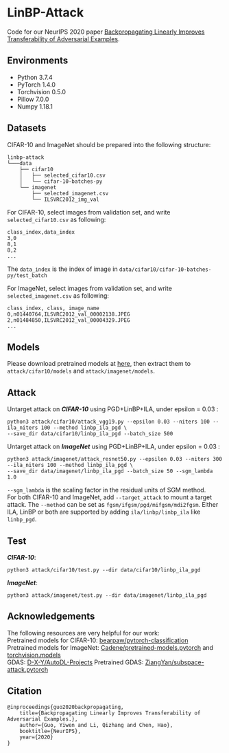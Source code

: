 # LinBP-Attack
Code for our NeurIPS 2020 paper [Backpropagating Linearly Improves Transferability of Adversarial Examples](https://arxiv.org/abs/2012.03528).

## Environments
* Python 3.7.4
* PyTorch 1.4.0
* Torchvision 0.5.0
* Pillow 7.0.0
* Numpy 1.18.1

## Datasets
CIFAR-10 and ImageNet should be prepared into the following structure:
```
linbp-attack
└───data
    ├── cifar10
    │   ├── selected_cifar10.csv
    │   └── cifar-10-batches-py
    └── imagenet
        ├── selected_imagenet.csv
        └── ILSVRC2012_img_val
```
For CIFAR-10, select images from validation set, and write ```selected_cifar10.csv``` as following:
```
class_index,data_index
3,0
8,1
8,2
...
```
The ```data_index``` is the index of image in ```data/cifar10/cifar-10-batches-py/test_batch```

For ImageNet, select images from validation set, and write ```selected_imagenet.csv``` as following:
```
class_index, class, image_name
0,n01440764,ILSVRC2012_val_00002138.JPEG
2,n01484850,ILSVRC2012_val_00004329.JPEG
...
```

## Models
Please download pretrained models at [here](https://drive.google.com/drive/folders/1WqIxgfD7V4A9pbJNK2E2FJA5rSZqbXcP?usp=sharing), 
then extract them to ```attack/cifar10/models``` and ```attack/imagenet/models```.

## Attack
Untarget attack on ***CIFAR-10*** using PGD+LinBP+ILA, under epsilon = 0.03 :
```
python3 attack/cifar10/attack_vgg19.py --epsilon 0.03 --niters 100 --ila_niters 100 --method linbp_ila_pgd \
--save_dir data/cifar10/linbp_ila_pgd --batch_size 500
```
Untarget attack on ***ImageNet*** using PGD+LinBP+ILA, under epsilon = 0.03 :
```
python3 attack/imagenet/attack_resnet50.py --epsilon 0.03 --niters 300 --ila_niters 100 --method linbp_ila_pgd \
--save_dir data/imagenet/linbp_ila_pgd --batch_size 50 --sgm_lambda 1.0
```
```--sgm_lambda``` is the scaling factor in the residual units of SGM method.\
For both CIFAR-10 and ImageNet, add ```--target_attack``` to mount a target attack.
The ```--method``` can be set as ```fgsm/ifgsm/pgd/mifgsm/mdi2fgsm```. Either ILA, LinBP or both are supported by adding ```ila/linbp/linbp_ila``` like ```linbp_pgd```.
## Test
***CIFAR-10***:
```
python3 attack/cifar10/test.py --dir data/cifar10/linbp_ila_pgd
```
***ImageNet***:
```
python3 attack/imagenet/test.py --dir data/imagenet/linbp_ila_pgd
```
## Acknowledgements
The following resources are very helpful for our work:\
Pretrained models for CIFAR-10: [bearpaw/pytorch-classification](https://github.com/bearpaw/pytorch-classification)\
Pretrained models for ImageNet: [Cadene/pretrained-models.pytorch](https://github.com/Cadene/pretrained-models.pytorch) and [torchvision.models](https://pytorch.org/docs/stable/torchvision/models)\
GDAS: [D-X-Y/AutoDL-Projects](https://github.com/D-X-Y/AutoDL-Projects)
Pretrained GDAS: [ZiangYan/subspace-attack.pytorch](https://github.com/ZiangYan/subspace-attack.pytorch)

## Citation
```
@inproceedings{guo2020backpropagating,
    title={Backpropagating Linearly Improves Transferability of Adversarial Examples.},
    author={Guo, Yiwen and Li, Qizhang and Chen, Hao},
    booktitle={NeurIPS},
    year={2020}
}
```
